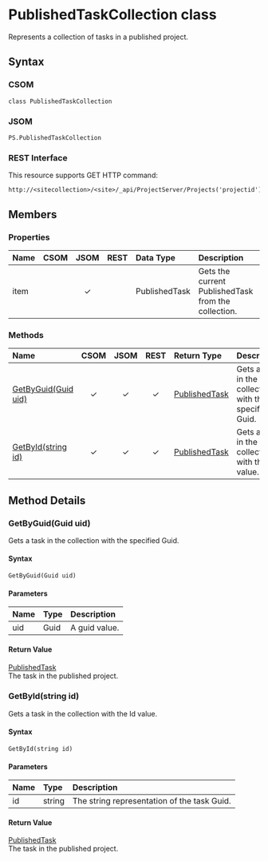 # PublishedTaskCollection class

Represents a collection of tasks in a published project.

## Syntax

### CSOM

```
class PublishedTaskCollection 
```

### JSOM

```
PS.PublishedTaskCollection
```

### REST Interface

This resource supports GET HTTP command:

```
http://<sitecollection>/<site>/_api/ProjectServer/Projects('projectid')/Tasks
```

## Members

### Properties

<!-- The following table has left-aligned columns 1,5,6; and center-aligned columns 2,3,4. -->

|**Name**|**CSOM**|**JSOM**|**REST**|**Data Type**|**Description**|
|:-----|:-----:|:-----:|:-----:|:-----|:-----|
|item| |&#x2713;| |PublishedTask|Gets the current PublishedTask from the collection.|


### Methods

|**Name**|**CSOM**|**JSOM**|**REST**|**Return Type**|**Description**|
|:----- |:-----: |:-----: |:-----: |:----- |:----- |
|[GetByGuid(Guid uid)](#getbyguid)|&#x2713;|&#x2713;|&#x2713;|[PublishedTask](PublishedTask.md)|Gets a task in the collection with the specified Guid.|
|[GetById(string id)](#getbyid)|&#x2713;|&#x2713;|&#x2713;|[PublishedTask](PublishedTask.md)|Gets a task in the collection with the Id value.|


## Method Details

### <a name="getbyguid"></a> GetByGuid(Guid uid)

Gets a task in the collection with the specified Guid.

#### Syntax

```
GetByGuid(Guid uid)
```

#### Parameters

|**Name** |**Type**|**Description**|
|:------ |:----|:------ |
|uid| Guid|A guid value.

#### Return Value

[PublishedTask](PublishedTask.md)<br />
The task in the published project.



### <a name="getbyid"></a>GetById(string id)

Gets a task in the collection with the Id value.

#### Syntax

```
GetById(string id)
```

#### Parameters

|**Name** |**Type**|**Description**|
|:------ |:----|:------ |
|id| string|The string representation of the task Guid.

#### Return Value

[PublishedTask](PublishedTask.md)<br />
The task in the published project.



